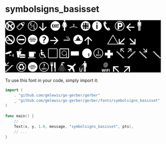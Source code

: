 # symbolsigns_basisset

![symbolsigns_basisset](symbolsigns_basisset.png)

To use this font in your code, simply import it:

```go
import (
	. "github.com/gmlewis/go-gerber/gerber"
	_ "github.com/gmlewis/go-gerber/gerber/fonts/symbolsigns_basisset"
)

func main() {
	// ...
	Text(x, y, 1.0, message, "symbolsigns_basisset", pts),
	// ...
}
```
